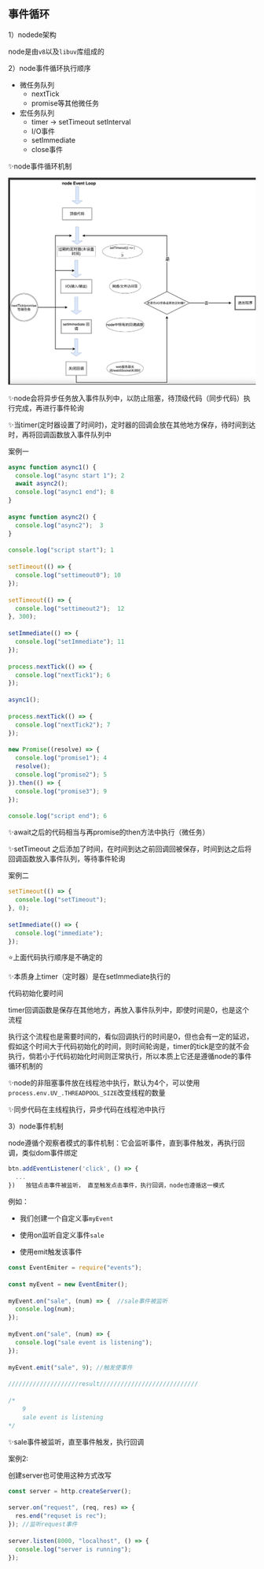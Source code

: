 ## 事件循环

1）nodede架构

node是由`v8`以及`libuv`库组成的



2）node事件循环执行顺序

* 微任务队列
  * nextTick
  * promise等其他微任务
* 宏任务队列
  * timer -> setTimeout setInterval
  * I/O事件
  * setImmediate
  * close事件

✨node事件循环机制

![截屏2021-09-02 下午9.14.55](https://raw.githubusercontent.com/player-404/images/main/%E6%88%AA%E5%B1%8F2021-09-02%20%E4%B8%8B%E5%8D%889.14.55.png)



✨node会将异步任务放入事件队列中，以防止阻塞，待顶级代码（同步代码）执行完成，再进行事件轮询

✨当timer(定时器设置了时间时)，定时器的回调会放在其他地方保存，待时间到达时，再将回调函数放入事件队列中



案例一

```javascript
async function async1() {
  console.log("async start 1"); 2
  await async2();
  console.log("async1 end"); 8
}

async function async2() {
  console.log("async2");  3
}

console.log("script start"); 1

setTimeout(() => {
  console.log("settimeout0"); 10
});

setTimeout(() => {
  console.log("settimeout2");  12
}, 300);

setImmediate(() => {
  console.log("setImmediate"); 11
});

process.nextTick(() => {
  console.log("nextTick1"); 6
});

async1();

process.nextTick(() => {
  console.log("nextTick2"); 7
});

new Promise((resolve) => {
  console.log("promise1"); 4
  resolve();
  console.log("promise2"); 5
}).then(() => {
  console.log("promise3"); 9
});

console.log("script end"); 6

```

✨await之后的代码相当与再promise的then方法中执行（微任务）

✨setTimeout 之后添加了时间，在时间到达之前回调回被保存，时间到达之后将回调函数放入事件队列，等待事件轮询



案例二

```javascript
setTimeout(() => {
  console.log("setTimeout");
}, 0);

setImmediate(() => {
  console.log("immediate");
});

```

⭐️上面代码执行顺序是不确定的

✨本质身上timer（定时器）是在setImmediate执行的

代码初始化要时间

timer回调函数是保存在其他地方，再放入事件队列中，即使时间是0，也是这个流程

执行这个流程也是需要时间的，看似回调执行的时间是0，但也会有一定的延迟，假如这个时间大于代码初始化的时间，则时间轮询是，timer的tick是空的就不会执行，倘若小于代码初始化时间则正常执行，所以本质上它还是遵循node的事件循环机制的



✨node的非阻塞事件放在线程池中执行，默认为4个，可以使用`process.env.UV_.THREADPOOL_SIZE`改变线程的数量

✨同步代码在主线程执行，异步代码在线程池中执行



3）node事件机制

node遵循个观察者模式的事件机制：它会监听事件，直到事件触发，再执行回调，类似dom事件绑定

```javascript
btn.addEventListener('click', () => {
  ...
})   按钮点击事件被监听， 直至触发点击事件，执行回调，node也遵循这一模式
```

例如：

* 我们创建一个自定义事`myEvent`

* 使用on监听自定义事件`sale`

* 使用emit触发该事件

```javascript
const EventEmiter = require("events");

const myEvent = new EventEmiter();

myEvent.on("sale", (num) => {  //sale事件被监听
  console.log(num);
});

myEvent.on("sale", (num) => {
  console.log("sale event is listening");
});

myEvent.emit("sale", 9); //触发使事件

////////////////////result////////////////////////////

/* 
	9
	sale event is listening
*/
```

✨sale事件被监听，直至事件触发，执行回调



案例2:

创建server也可使用这种方式改写

```javascript
const server = http.createServer();

server.on("request", (req, res) => {
  res.end("requset is rec");
}); //监听request事件

server.listen(8000, "localhost", () => {
  console.log("server is running");
});

```

